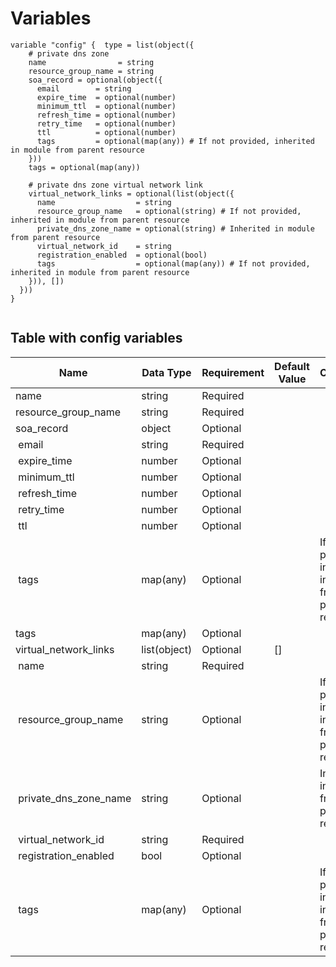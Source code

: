 # Variables

```
variable "config" {  type = list(object({
    # private dns zone
    name                = string
    resource_group_name = string
    soa_record = optional(object({
      email        = string
      expire_time  = optional(number)
      minimum_ttl  = optional(number)
      refresh_time = optional(number)
      retry_time   = optional(number)
      ttl          = optional(number)
      tags         = optional(map(any)) # If not provided, inherited in module from parent resource
    }))
    tags = optional(map(any))

    # private dns zone virtual network link
    virtual_network_links = optional(list(object({
      name                  = string
      resource_group_name   = optional(string) # If not provided, inherited in module from parent resource
      private_dns_zone_name = optional(string) # Inherited in module from parent resource
      virtual_network_id    = string
      registration_enabled  = optional(bool)
      tags                  = optional(map(any)) # If not provided, inherited in module from parent resource
    })), [])
  }))
}


```


## Table with config variables

| Name | Data Type | Requirement | Default Value | Comment |
| ------- | --------- | ----------- | ------------- | ------- |
|name | string | Required |  |  |
|resource_group_name | string | Required |  |  |
|soa_record | object | Optional |  |  |
|&nbsp;email | string | Required |  |  |
|&nbsp;expire_time | number | Optional |  |  |
|&nbsp;minimum_ttl | number | Optional |  |  |
|&nbsp;refresh_time | number | Optional |  |  |
|&nbsp;retry_time | number | Optional |  |  |
|&nbsp;ttl | number | Optional |  |  |
|&nbsp;tags | map(any) | Optional |  |  If not provided, inherited in module from parent resource |
|tags | map(any) | Optional |  |  |
|virtual_network_links | list(object) | Optional | [] |  |
|&nbsp;name | string | Required |  |  |
|&nbsp;resource_group_name | string | Optional |  |  If not provided, inherited in module from parent resource |
|&nbsp;private_dns_zone_name | string | Optional |  |  Inherited in module from parent resource |
|&nbsp;virtual_network_id | string | Required |  |  |
|&nbsp;registration_enabled | bool | Optional |  |  |
|&nbsp;tags | map(any) | Optional |  |  If not provided, inherited in module from parent resource |


